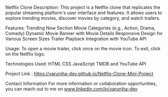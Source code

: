 Netflix Clone
Description:
This project is a Netflix clone that replicates the popular streaming platform's user interface and features. It allows users to explore trending movies, discover movies by category, and watch trailers.

Features:
Trending Now Section
Movie Categories (e.g., Action, Drama, Comedy)
Dynamic Movie Banner with Movie Details
Responsive Design for Various Screen Sizes
Trailer Playback Integration with YouTube API

Usage:
To open a movie trailer, click once on the movie icon. To exit, click on the Netflix logo.

Technologies Used:
HTML
CSS
JavaScript
TMDB and YouTube API

Project Link : https://varunjha-dev.github.io/Netflix-Clone-Mini-Project

Contact Information
For more information or collaboration opportunities, you can reach out to me on www.linkedin.com/in/varunjha-dev


